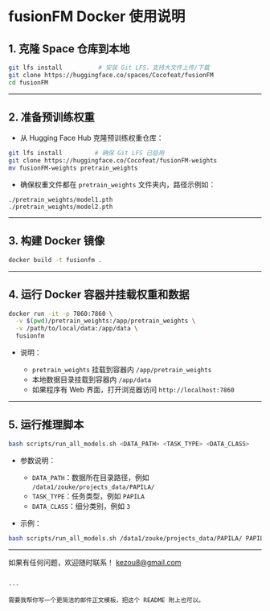 # fusionFM Docker 使用说明

## 1. 克隆 Space 仓库到本地

```bash
git lfs install          # 安装 Git LFS，支持大文件上传/下载
git clone https://huggingface.co/spaces/Cocofeat/fusionFM
cd fusionFM
````

---

## 2. 准备预训练权重

* 从 Hugging Face Hub 克隆预训练权重仓库：

```bash
git lfs install         # 确保 Git LFS 已启用
git clone https://huggingface.co/Cocofeat/fusionFM-weights
mv fusionFM-weights pretrain_weights
```

* 确保权重文件都在 `pretrain_weights` 文件夹内，路径示例如：

```
./pretrain_weights/model1.pth
./pretrain_weights/model2.pth
```

---

## 3. 构建 Docker 镜像

```bash
docker build -t fusionfm .
```

---

## 4. 运行 Docker 容器并挂载权重和数据

```bash
docker run -it -p 7860:7860 \
  -v $(pwd)/pretrain_weights:/app/pretrain_weights \
  -v /path/to/local/data:/app/data \
  fusionfm
```

* 说明：

  * `pretrain_weights` 挂载到容器内 `/app/pretrain_weights`
  * 本地数据目录挂载到容器内 `/app/data`
  * 如果程序有 Web 界面，打开浏览器访问 `http://localhost:7860`

---

## 5. 运行推理脚本

```bash
bash scripts/run_all_models.sh <DATA_PATH> <TASK_TYPE> <DATA_CLASS>
```

* 参数说明：

  * `DATA_PATH`：数据所在目录路径，例如 `/data1/zouke/projects_data/PAPILA/`
  * `TASK_TYPE`：任务类型，例如 `PAPILA`
  * `DATA_CLASS`：细分类别，例如 `3`

* 示例：

```bash
bash scripts/run_all_models.sh /data1/zouke/projects_data/PAPILA/ PAPILA 3
```

---

如果有任何问题，欢迎随时联系！
kezou8@gmail.com
```

---

需要我帮你写一个更简洁的邮件正文模板，把这个 README 附上也可以。
```
